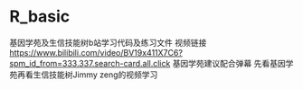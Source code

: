 # R_basic
基因学苑及生信技能树b站学习代码及练习文件
视频链接
https://www.bilibili.com/video/BV19x411X7C6?spm_id_from=333.337.search-card.all.click
基因学苑建议配合弹幕
先看基因学苑再看生信技能树Jimmy zeng的视频学习
